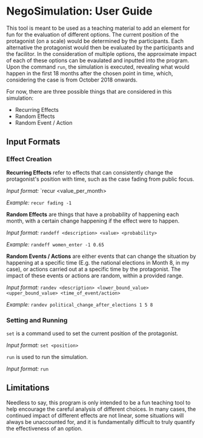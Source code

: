 # NegoSimulation: User Guide

This tool is meant to be used as a teaching material to add an element for fun for the evaluation of different options. The current position of the protagonist (on a scale) would be determined by the participants. Each alternative the protagonist would then be evaluated by the participants and the facilitor. In the consideration of multiple options, the approximate impact of each of these options can be evaulated and inputted into the program. Upon the command `run`, the simulation is executed, revealing what would happen in the first 18 months after the chosen point in time, which, considering the case is from October 2018 onwards.

For now, there are three possible things that are considered in this simulation:

- Recurring Effects
- Random Effects
- Random Event / Action

## Input Formats

### Effect Creation

**Recurring Effects** refer to effects that can consistently change the protagonist's position with time, such as the case fading from public focus.

*Input format:*
`recur <description> <value_per_month>

*Example:*
`recur fading -1`

**Random Effects** are things that have a probability of happening each month, with a certain change happening if the effect were to happen.

*Input format:*
`randeff <description> <value> <probability>`

*Example:*
`randeff women_enter -1 0.65`

**Random Events / Actions** are either events that can change the situation by happening at a specific time (E.g. the national elections in Month 8, in my case), or actions carried out at a specific time by the protagonist. The impact of these events or actions are random, within a provided range.

*Input format:*
`randev <description> <lower_bound_value> <upper_bound_value> <time_of_event/action>`

*Example:*
`randev political_change_after_elections 1 5 8`

### Setting and Running

`set` is a command used to set the current position of the protagonist.

*Input format:*
`set <position>`

`run` is used to run the simulation.

*Input format:*
`run`


## Limitations

Needless to say, this program is only intended to be a fun teaching tool to help encourage the careful analysis of different choices. In many cases, the continued impact of different effects are not linear, some situations will always be unaccounted for, and it is fundamentally difficult to truly quantify the effectiveness of an option. 
